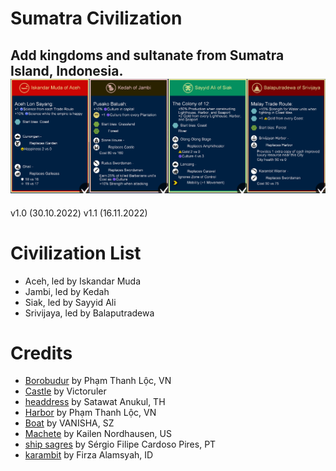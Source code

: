 # Sumatra Civilization
Add kingdoms and sultanate from Sumatra Island, Indonesia.
![](/Sumatra%20Civilizations.png)
-
v1.0 (30.10.2022)
v1.1 (16.11.2022)

# Civilization List
- Aceh, led by Iskandar Muda
- Jambi, led by Kedah
- Siak, led by Sayyid Ali
- Srivijaya, led by Balaputradewa

# Credits
- [Borobudur](https://thenounproject.com/icon/borobudur-2412861/) by Phạm Thanh Lộc, VN
- [Castle](https://thenounproject.com/icon/castle-3339601/) by Victoruler
- [headdress](https://thenounproject.com/icon/headdress-5125485/) by Satawat Anukul, TH
- [Harbor](https://thenounproject.com/icon/harbor-2322251/) by Phạm Thanh Lộc, VN
- [Boat](https://thenounproject.com/icon/boat-1998594/) by VANISHA, SZ
- [Machete](https://thenounproject.com/icon/machete-28359/) by Kailen Nordhausen, US
- [ship sagres](https://thenounproject.com/icon/ship-sagres-2381748/) by Sérgio Filipe Cardoso Pires, PT
- [karambit](https://thenounproject.com/icon/karambit-3930089/) by Firza Alamsyah, ID

